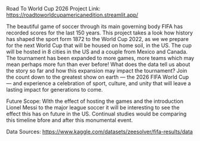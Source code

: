 Road To World Cup 2026
Project Link: https://roadtoworldcupamericanedition.streamlit.app/

The beautiful game of soccer through its main governing body FIFA has recorded scores for the last 150 years. This project takes a look how history has shaped the sport form 1872 to the World Cup 2022, as we we prepare for the next World Cup that will be housed on home soil, in the US. The cup will be hosted in 8 cities in the US and a couple from Mexico and Canada. The tournament has been expanded to more games, more teams which may mean perhaps more fun than ever before! What does the data tell us about the story so far and how this expansion may impact the tournament? Join the count down to the greatest show on earth — the 2026 FIFA World Cup — and experience a celebration of sport, culture, and unity that will leave a lasting impact for generations to come.

Future Scope: WIth the effect of hosting the games and the introduction Lionel Messi to the major league soccer it will be interesting to see the effect this has on future in the US. Continual studies would be comparing this timeline bfore and after this monumental event.


Data Sources:
https://www.kaggle.com/datasets/zeesolver/fifa-results/data
